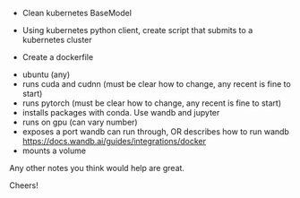 

- Clean kubernetes BaseModel
- Using kubernetes python client, create script that submits to a kubernetes cluster

- Create a dockerfile
* ubuntu (any)
* runs cuda and cudnn  (must be clear how to change, any recent is fine to start) 
* runs pytorch  (must be clear how to change, any recent is fine to start) 
* installs packages with conda. Use wandb and jupyter
* runs on gpu (can vary number) 
* exposes a port wandb can run through, OR describes how to run wandb https://docs.wandb.ai/guides/integrations/docker
* mounts a volume

Any other notes you think would help are great. 

Cheers! 
